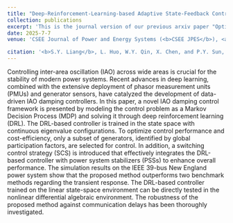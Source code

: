 ```yaml
---
title: "Deep-Reinforcement-Learning-based Adaptive State-Feedback Control for Inter-Area Oscillation Damping with Continuous Eigenvalue Configurations"
collection: publications
excerpt: 'This is the journal version of our previous arxiv paper "Optimal Inter-area Oscillation Damping Control: A Transfer Deep Reinforcement Learning Approach with Switching Control Strategy", introducing a Deep-Reinforcement-Learning-based approach to supress inter-area oscillations in power grids.'
date: 2025-7-7
venue: 'CSEE Journal of Power and Energy Systems (<b>CSEE JPES</b>), <a href="https://ieeexplore.ieee.org/abstract/document/11069419">Paper</a>'

citation: '<b>S.Y. Liang</b>, L. Huo, W.Y. Qin, X. Chen, and P.Y. Sun, "Deep-Reinforcement-Learning-based Adaptive State-Feedback Control for Inter-Area Oscillation Damping with Continuous Eigenvalue Configurations," CSEE Journal of Power and Energy Systems (<b>CSEE JPES</b>), 2025.'
---
```

Controlling inter-area oscillation (IAO) across wide areas is crucial for the stability of modern power systems. Recent advances in deep learning, combined with the extensive deployment of phasor measurement units (PMUs) and generator sensors, have catalyzed the development of data-driven IAO damping controllers. In this paper, a novel IAO damping control framework is presented by modeling the control problem as a Markov Decision Process (MDP) and solving it through deep reinforcement learning (DRL). The DRL-based controller is trained in the state space with continuous eigenvalue configurations. To optimize control performance and cost-efficiency, only a subset of generators, identified by global participation factors, are selected for control. In addition, a switching control strategy (SCS) is introduced that effectively integrates the DRL-based controller with power system stabilizers (PSSs) to enhance overall performance. The simulation results on the IEEE 39-bus New England power system show that the proposed method outperforms two benchmark methods regarding the transient response. The DRL-based controller trained on the linear state-space environment can be directly tested in the nonlinear differential algebraic environment. The robustness of the proposed method against communication delays has been thoroughly investigated.
